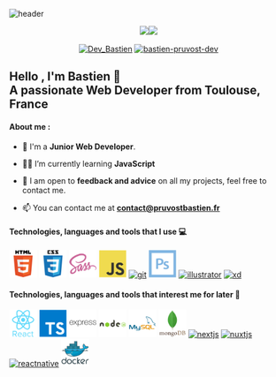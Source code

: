 ![header](https://capsule-render.vercel.app/api?type=waving&color=0:324050,50:202D3C,100:324050&height=220&section=header&text=Bastien%20Pruvost&fontSize=35&fontAlignY=25&desc=Web%20Developer&descSize=20&descAlign=50&descAlignY=45&animation=scaleIn&fontColor=FFFFFF)
<p align="center">
    <img src="https://github-readme-stats.vercel.app/api/top-langs?username=dev-bastienpruvost&show_icons=true&locale=en&layout=compact&title_color=fff&text_color=fff&icon_color=fff&bg_color=0,324050,202D3C&hide_border=true&langs_count=6&" height="160"><img src="https://github-readme-stats.vercel.app/api?username=dev-bastienpruvost&show_icons=true&locale=en&title_color=fff&text_color=fff&icon_color=fff&bg_color=0,202D3C,324050&hide_border=true&include_all_commits=true&count_private=true&custom_title=GitHub+Stats" height="160">
</p>  
  
  
  
<p align="center"> <a href="https://twitter.com/Dev_Bastien" style="border-radius:10%"><img src="https://img.shields.io/badge/Twitter-1DA1F2?style=for-the-badge&logo=twitter&logoColor=white" alt="Dev_Bastien" /></a> <a href="https://www.linkedin.com/in/bastien-pruvost-dev/" style="border-radius:10%"><img src="https://img.shields.io/badge/LinkedIn-0077B5?style=for-the-badge&logo=linkedin&logoColor=white" alt="bastien-pruvost-dev" /></a> </p>  
<h2>Hello , I'm Bastien 👋 </br>  
A passionate Web Developer from Toulouse, France</h2>
  
  
<h4>About me :</h4>

- 🌱 I'm a **Junior Web Developer**.

<!-- - 🔭 I’m currently working on [Project Name](Project Link) -->

- 👨‍🎓 I’m currently learning **JavaScript**

<!-- - 👯 I’m looking to collaborate on [Project Name](Project Link) -->

- 🤝 I am open to **feedback and advice** on all my projects, feel free to contact me.

<!-- - 👨‍💻 All of my projects are available at [http://www.portfolio.pruvostbastien.fr/]( http://www.portfolio.pruvostbastien.fr/) (SOON) -->

<!-- - 📝 I regularly write articles on [Blog Link](Blog Link) -->

<!-- - 💬 Ask me about **HTML, CSS and Sass** 😅 (There will be more soon 😇) -->

- 📫 You can contact me at **contact@pruvostbastien.fr**



<h4 align="left">Technologies, languages and tools that I use 💻</h4>

<p align="left">
<a href="#" target="_blank" rel="noreferrer"><img src="https://raw.githubusercontent.com/devicons/devicon/master/icons/html5/html5-original-wordmark.svg" alt="html5" width="50" height="50"/></a>
<a href="#" target="_blank" rel="noreferrer"><img src="https://raw.githubusercontent.com/devicons/devicon/master/icons/css3/css3-original-wordmark.svg" alt="css3" width="50" height="50"/></a>
<a href="#" target="_blank" rel="noreferrer"><img src="https://raw.githubusercontent.com/devicons/devicon/master/icons/sass/sass-original.svg" alt="sass" width="50" height="50"/></a>
<a href="#" target="_blank" rel="noreferrer"><img src="https://raw.githubusercontent.com/devicons/devicon/master/icons/javascript/javascript-original.svg" alt="javascript" width="50" height="50"/></a>
<a href="#" target="_blank" rel="noreferrer"><img src="https://www.vectorlogo.zone/logos/git-scm/git-scm-icon.svg" alt="git" width="50" height="50"/></a>
<a href="#" target="_blank" rel="noreferrer"><img src="https://raw.githubusercontent.com/devicons/devicon/master/icons/photoshop/photoshop-line.svg" alt="photoshop" width="50" height="50"/></a>
<a href="#" target="_blank" rel="noreferrer"><img src="https://www.vectorlogo.zone/logos/adobe_illustrator/adobe_illustrator-icon.svg" alt="illustrator" width="50" height="50"/></a>
<a href="https://www.adobe.com/products/xd.html" target="_blank" rel="noreferrer"><img src="https://cdn.worldvectorlogo.com/logos/adobe-xd.svg" alt="xd" width="50" height="50"/></a>
</p>


<h4 align="left">Technologies, languages and tools that interest me for later 🧐</h4>
    
<p align="left">
    
<a href="#" target="_blank" rel="noreferrer"><img src="https://raw.githubusercontent.com/devicons/devicon/master/icons/react/react-original-wordmark.svg" alt="react" width="50" height="50"/></a>
<a href="#" target="_blank" rel="noreferrer"><img src="https://raw.githubusercontent.com/devicons/devicon/master/icons/typescript/typescript-original.svg" alt="typescript" width="50" height="50"/></a>
<a href="#" target="_blank" rel="noreferrer"><img src="https://raw.githubusercontent.com/devicons/devicon/master/icons/express/express-original-wordmark.svg" alt="express" width="50" height="50"/></a>
<a href="#" target="_blank" rel="noreferrer"><img src="https://raw.githubusercontent.com/devicons/devicon/master/icons/nodejs/nodejs-original-wordmark.svg" alt="nodejs" width="50" height="50"/></a>
<a href="#" target="_blank" rel="noreferrer"><img src="https://raw.githubusercontent.com/devicons/devicon/master/icons/mysql/mysql-original-wordmark.svg" alt="mysql" width="50" height="50"/></a>
<a href="#" target="_blank" rel="noreferrer"><img src="https://raw.githubusercontent.com/devicons/devicon/master/icons/mongodb/mongodb-original-wordmark.svg" alt="mongodb" width="50" height="50"/></a>
<a href="#" target="_blank" rel="noreferrer"><img src="https://cdn.worldvectorlogo.com/logos/nextjs-2.svg" alt="nextjs" width="50" height="50"/></a>
<a href="#" target="_blank" rel="noreferrer"><img src="https://www.vectorlogo.zone/logos/nuxtjs/nuxtjs-icon.svg" alt="nuxtjs" width="50" height="50"/></a>
<a href="#" target="_blank" rel="noreferrer"><img src="https://reactnative.dev/img/header_logo.svg" alt="reactnative" width="50" height="50"/></a>
<a href="#" target="_blank" rel="noreferrer"><img src="https://raw.githubusercontent.com/devicons/devicon/master/icons/docker/docker-original-wordmark.svg" alt="docker" width="50" height="50"/></a>
</p>
